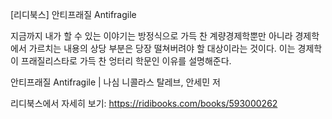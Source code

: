 [리디북스] 안티프래질 Antifragile

지금까지 내가 할 수 있는 이야기는 방정식으로 가득 찬 계량경제학뿐만 아니라 경제학에서 가르치는 내용의 상당 부분은 당장 떨쳐버려야 할 대상이라는 것이다. 이는 경제학이 프래질리스타로 가득 찬 엉터리 학문인 이유를 설명해준다.

안티프래질 Antifragile | 나심 니콜라스 탈레브, 안세민 저

리디북스에서 자세히 보기: https://ridibooks.com/books/593000262
